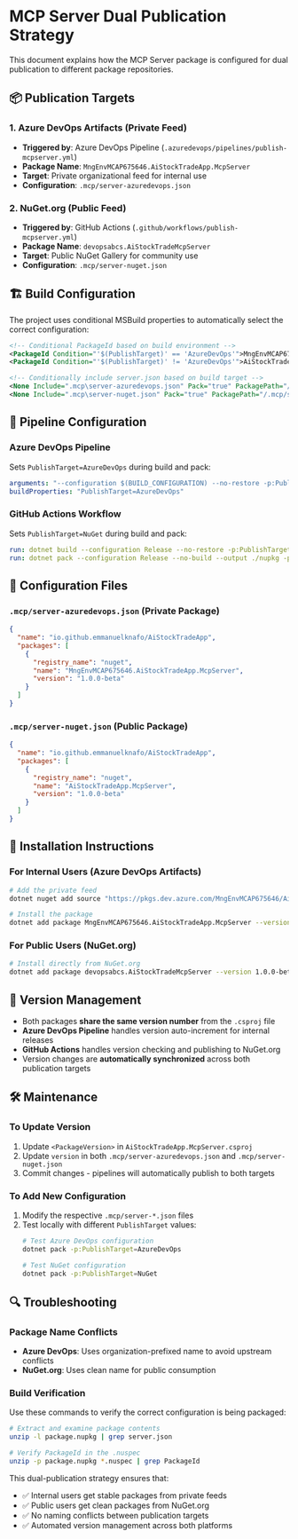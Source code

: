 # MCP Server Dual Publication Strategy

This document explains how the MCP Server package is configured for dual publication to different package repositories.

## 📦 Publication Targets

### 1. **Azure DevOps Artifacts** (Private Feed)
- **Triggered by**: Azure DevOps Pipeline (`.azuredevops/pipelines/publish-mcpserver.yml`)
- **Package Name**: `MngEnvMCAP675646.AiStockTradeApp.McpServer`
- **Target**: Private organizational feed for internal use
- **Configuration**: `.mcp/server-azuredevops.json`

### 2. **NuGet.org** (Public Feed)
- **Triggered by**: GitHub Actions (`.github/workflows/publish-mcpserver.yml`)
- **Package Name**: `devopsabcs.AiStockTradeMcpServer`
- **Target**: Public NuGet Gallery for community use
- **Configuration**: `.mcp/server-nuget.json`

## 🏗️ Build Configuration

The project uses conditional MSBuild properties to automatically select the correct configuration:

```xml
<!-- Conditional PackageId based on build environment -->
<PackageId Condition="'$(PublishTarget)' == 'AzureDevOps'">MngEnvMCAP675646.AiStockTradeApp.McpServer</PackageId>
<PackageId Condition="'$(PublishTarget)' != 'AzureDevOps'">AiStockTradeApp.McpServer</PackageId>

<!-- Conditionally include server.json based on build target -->
<None Include=".mcp\server-azuredevops.json" Pack="true" PackagePath="/.mcp/server.json" Condition="'$(PublishTarget)' == 'AzureDevOps'" />
<None Include=".mcp\server-nuget.json" Pack="true" PackagePath="/.mcp/server.json" Condition="'$(PublishTarget)' != 'AzureDevOps'" />
```

## 🚀 Pipeline Configuration

### Azure DevOps Pipeline
Sets `PublishTarget=AzureDevOps` during build and pack:
```yaml
arguments: "--configuration $(BUILD_CONFIGURATION) --no-restore -p:PublishTarget=AzureDevOps"
buildProperties: "PublishTarget=AzureDevOps"
```

### GitHub Actions Workflow
Sets `PublishTarget=NuGet` during build and pack:
```yaml
run: dotnet build --configuration Release --no-restore -p:PublishTarget=NuGet
run: dotnet pack --configuration Release --no-build --output ./nupkg -p:PublishTarget=NuGet
```

## 📄 Configuration Files

### `.mcp/server-azuredevops.json` (Private Package)
```json
{
  "name": "io.github.emmanuelknafo/AiStockTradeApp",
  "packages": [
    {
      "registry_name": "nuget",
      "name": "MngEnvMCAP675646.AiStockTradeApp.McpServer",
      "version": "1.0.0-beta"
    }
  ]
}
```

### `.mcp/server-nuget.json` (Public Package)
```json
{
  "name": "io.github.emmanuelknafo/AiStockTradeApp",
  "packages": [
    {
      "registry_name": "nuget",
      "name": "AiStockTradeApp.McpServer",
      "version": "1.0.0-beta"
    }
  ]
}
```

## 🎯 Installation Instructions

### For Internal Users (Azure DevOps Artifacts)
```bash
# Add the private feed
dotnet nuget add source "https://pkgs.dev.azure.com/MngEnvMCAP675646/AiStockTradeApp/_packaging/AiStockTradeApp-Packages/nuget/v3/index.json" --name "AiStockTradeApp-Packages"

# Install the package
dotnet add package MngEnvMCAP675646.AiStockTradeApp.McpServer --version 1.0.0-beta --source "AiStockTradeApp-Packages"
```

### For Public Users (NuGet.org)
```bash
# Install directly from NuGet.org
dotnet add package devopsabcs.AiStockTradeMcpServer --version 1.0.0-beta
```

## 🔄 Version Management

- Both packages **share the same version number** from the `.csproj` file
- **Azure DevOps Pipeline** handles version auto-increment for internal releases
- **GitHub Actions** handles version checking and publishing to NuGet.org
- Version changes are **automatically synchronized** across both publication targets

## 🛠️ Maintenance

### To Update Version
1. Update `<PackageVersion>` in `AiStockTradeApp.McpServer.csproj`
2. Update `version` in both `.mcp/server-azuredevops.json` and `.mcp/server-nuget.json`
3. Commit changes - pipelines will automatically publish to both targets

### To Add New Configuration
1. Modify the respective `.mcp/server-*.json` files
2. Test locally with different `PublishTarget` values:
   ```bash
   # Test Azure DevOps configuration
   dotnet pack -p:PublishTarget=AzureDevOps
   
   # Test NuGet configuration  
   dotnet pack -p:PublishTarget=NuGet
   ```

## 🔍 Troubleshooting

### Package Name Conflicts
- **Azure DevOps**: Uses organization-prefixed name to avoid upstream conflicts
- **NuGet.org**: Uses clean name for public consumption

### Build Verification
Use these commands to verify the correct configuration is being packaged:
```bash
# Extract and examine package contents
unzip -l package.nupkg | grep server.json

# Verify PackageId in the .nuspec
unzip -p package.nupkg *.nuspec | grep PackageId
```

This dual-publication strategy ensures that:
- ✅ Internal users get stable packages from private feeds
- ✅ Public users get clean packages from NuGet.org
- ✅ No naming conflicts between publication targets
- ✅ Automated version management across both platforms
